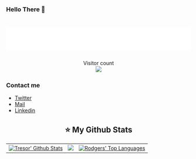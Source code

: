 ### Hello There 👋

<h1 align="center"><img src="./name.svg" ></h1>

<p align="center"> 
  Visitor count<br>
  <img src="https://profile-counter.glitch.me/Tresor-ilunga/count.svg" />
</p>

### Contact me

* [Twitter](https://twitter.com/tresor_ilunga__)
* [Mail](mailto:ilungat82@gmail.com)
* [Linkedin](https://www.linkedin.com/in/tresor-ilunga/)

<h2 align="center">⭐  My Github Stats</h2>

<table>
    <tr>
        <td>
            <a href="https://github.com/Tresor-ilunga"><img alt="Tresor' Github Stats" src="https://github-readme-stats.vercel.app/api?username=Tresor-ilunga&show_icons=true&count_private=true&theme=react&hide_border=true&bg_color=1d2a3a" />
        </td>
        <td>
            <a href="http://www.github.com/Tresor-ilunga"><img src="https://github-readme-streak-stats.herokuapp.com/?user=Tresor-ilunga&stroke=ffffff&background=1d2a3a&ring=5BCDEC&fire=5BCDEC&currStreakNum=ffffff&currStreakLabel=5BCDEC&sideNums=ffffff&sideLabels=ffffff&dates=ffffff&hide_border=true" /></a>
        </td>
        </td>
        <td>
            <a align="center" href="https://github.com/Tresor-ilunga"><img alt="Rodgers' Top Languages" src="https://github-readme-stats.vercel.app/api/top-langs/?username=Tresor-ilunga&langs_count=8&count_private=true&layout=compact&theme=react&hide_border=true&bg_color=1d2a3a"/></a>
        </td>
    </tr>
</table>